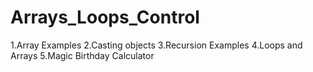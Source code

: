 # Arrays_Loops_Control

1.Array Examples
2.Casting objects
3.Recursion Examples
4.Loops and Arrays
5.Magic Birthday Calculator
